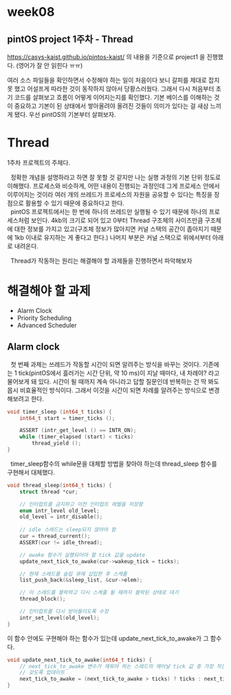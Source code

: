 # week08
## pintOS project 1주차 - Thread

https://casys-kaist.github.io/pintos-kaist/ 의 내용을 기준으로 project1 을 진행했다. (영어가 잘 안 읽힌다 ㅠㅠ)

여러 소스 파일들을 확인하면서 수정해야 하는 일이 처음이다 보니 갈피를 제대로 잡지 못 했고 어설프게 따라한 것이 동작하지 않아서 당황스러웠다. 그래서 다시 처음부터 초기 코드를 살펴보고 흐름이 어떻게 이어지는지를 확인했다. 기본 베이스를 이해하는 것이 중요하고 기본이 된 상태에서 쌓아올려야 올려진 것들이 의미가 있다는 걸 새삼 느끼게 됐다. 우선 pintOS의 기본부터 살펴보자.
# Thread

1주차 프로젝트의 주제다.   

&nbsp;&nbsp;정확한 개념을 설명하라고 하면 잘 못할 것 같지만 나는 실행 과정의 기본 단위 정도로 이해했다. 프로세스와 비슷하게, 어떤 내용이 진행되는 과정인데 그게 프로세스 안에서 이루어지는 것이라 여러 개의 쓰레드가 프로세스의 자원을 공유할 수 있다는 특징을 장점으로 활용할 수 있기 때문에 중요하다고 한다.   
&nbsp;&nbsp;pintOS 프로젝트에서는 한 번에 하나의 쓰레드만 실행될 수 있기 때문에 하나의 프로세스처럼 보인다. 4kb의 크기로 되어 있고 0부터 Thread 구조체의 사이즈만큼 구조체에 대한 정보를 가지고 있고(구조체 정보가 많아지면 커널 스택의 공간이 좁아지기 때문에 1kb 이내로 유지하는 게 좋다고 한다.) 나머지 부분은 커널 스택으로 위에서부터 아래로 내려온다.   

&nbsp;&nbsp;Thread가 작동하는 원리는 해결해야 할 과제들을 진행하면서 파악해보자

# 해결해야 할 과제
* Alarm Clock
* Priority Scheduling
* Advanced Scheduler

## Alarm clock
&nbsp;&nbsp;첫 번째 과제는 쓰레드가 작동할 시간이 되면 알려주는 방식을 바꾸는 것이다. 기존에는 1 tick(pintOS에서 흘러가는 시간 단위, 약 10 ms)이 지날 때마다, 내 차례야? 라고 물어보게 돼 있다. 시간이 될 때까지 계속 아니라고 답할 질문인데 반복하는 건 딱 봐도 몹시 비효율적인 방식이다. 그래서 이것을 시간이 되면 차례를 알려주는 방식으로 변경해보려고 한다.   
```C
void timer_sleep (int64_t ticks) {
	int64_t start = timer_ticks ();

	ASSERT (intr_get_level () == INTR_ON);
	while (timer_elapsed (start) < ticks)
		thread_yield ();
}
```
&nbsp;&nbsp;timer_sleep함수의 while문을 대체할 방법을 찾아야 하는데 thread_sleep 함수를 구현해서 대체했다.
```C
void thread_sleep(int64_t ticks) {
	struct thread *cur;

	// 인터럽트를 금지하고 이전 인터럽트 레벨을 저장함
	enum intr_level old_level;
	old_level = intr_disable();
    
	// idle 스레드는 sleep되지 않아야 함
	cur = thread_current();
	ASSERT(cur != idle_thread);

	// awake 함수가 실행되어야 할 tick 값을 update
	update_next_tick_to_awake(cur->wakeup_tick = ticks);

	// 현재 스레드를 슬립 큐에 삽입한 후 스케줄
	list_push_back(&sleep_list, &cur->elem);

	// 이 스레드를 블락하고 다시 스케줄 될 때까지 블락된 상태로 대기
	thread_block();

	// 인터럽트를 다시 받아들이도록 수정
	intr_set_level(old_level);
}
```
이 함수 안에도 구현해야 하는 함수가 있는데 update_next_tick_to_awake가 그 함수다.
```c
void update_next_tick_to_awake(int64_t ticks) {
	// next_tick_to_awake 변수가 깨워야 하는 스레드의 깨어날 tick 값 중 가장 작은 tick
	// 갖도록 업데이트
	next_tick_to_awake = (next_tick_to_awake > ticks) ? ticks : next_tick_to_awake;
}
```
